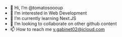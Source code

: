 - 👋 Hi, I’m @tomatosoooup
- 👀 I’m interested in Web Development
- 🌱 I’m currently learning Next.JS
- 💞️ I’m looking to collaborate on other github content
- 📫 How to reach me v.gabinet02@icloud.com

<!---
tomatosoooup/tomatosoooup is a ✨ special ✨ repository because its `README.md` (this file) appears on your GitHub profile.
You can click the Preview link to take a look at your changes.
--->
